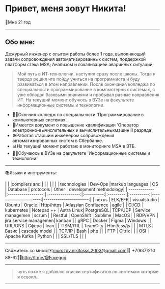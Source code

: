 <html lang="en">
<head>
    <meta charset="UTF-8">
    <meta name="viewport" content="width=device-width, initial-scale=1.0">
    <link rel="stylesheet" href="styles.css">
</head>
<body> 
<div class="header">	
<H1>Привет, меня зовут Никита!</H1>
<p>👤Мне 21 год</p>
	
---

<h2>Обо мне:</h2>

<p> Дежурный инженер с опытом работы более 1 года, выполняющий задачи сопровождения автоматизированных систем,
поддержкой платформ стэка MSA; Анализом и локализацией аварийных ситуаций;

> Мой путь в ИТ-технологии, наступил сразу после школы. Тогда я твердо решил что пойду учиться на программиста и буду развиваться в этом направлении. После окончания колледжа по специальности программирование в компьютерных системах, я уже обладал базовыми знаниями и пробывал разные направления ИТ. На текущий момент обучюсь в ВУЗе на факультете информационные системы и технологии.</p>

- 🧑‍🎓Окончил колледж по специальности 'Программирование в компьютерных системах'.
- 🧰Имеется документ о повышение квалификации 'Оператор электронно-вычислительных и вычислительныхмашин II разряда'
- ⚙️Работал старшим инженером сопровождения автоматизированных систем в Сбербанке.
- 📊На текущий момент работаю в мониторинге MSA в ВТБ.
- 👨‍🎓Обучаюсь в ВУЗе на факультете 'Информационные системы и технологии'

---

</h2>📚Языки и инструменты:</h2>

| 		|         	     |compilers and 	 |	      |		  |	       |		       |   			|
| technologies	| Dev-Ops 	     |markup languages   | OS 	      | Database  | protocols  | Other	       	       | development methodology|
| ------------- |:------------------:| :----------------:|:----------:|:---------:|:----------:|----------------------:|-----------------------:|
| nexus         | ELK/EFK	     | visualstudio	 | Ubuntu     | Oracle    | Http/https | Atlassian Confluence  | agile		 	|
| CI/CD	        | kubernetes	     | Notepad ++  	 | Astra Linux| PostgreSQL| TCP/UDP    | Service managemen     | scrum	 	 	|
| Restful	| OpenShift          | Sublime	   	 | MacOS      | 	  | RDP/VPN    | jira service managemen| kanban	 	 	|
| gRPC		| Docker             | Figma	  	 | Windows    | 	  | URL/DNS    | Сфера		       | lean		        | 
| ITSM/ITIL	| TeamCity           | Html/сss/js	 | 	      | 	  | MTLS       | Базис		       | cascade model	 	|
| TCP/IP	| Bash               | php	   	 | 	      | 	  | FTP	       | Citrix		       |			|
| OSI		| Apache Kafka       | Python		 | 	      | 	  | SSL/TLS    | 		       |			|

---

Свяжитесь со мной:✉️morozov.nikitosss.2003@gmail.com|📱 +7(937)210 88-62|💬http://t.me/@Foxeggg

---

> чуть позже я добавлю списки сертификатов по системам которые я освоил...

---

</div>
<div class="content">

</div>
</body>
</html>
